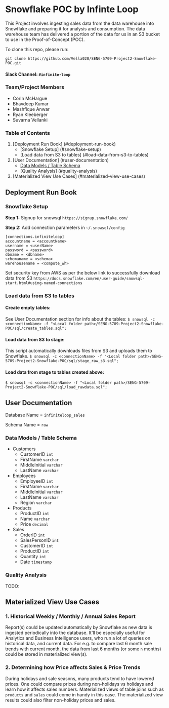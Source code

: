 
# Snowflake POC by Infinte Loop
 
This Project involves ingesting sales data from the data warehouse
into Snowflake and preparing it for analysis and consumption. The data warehouse team has delivered a portion of the data for us in an S3 bucket to use in the Proof-of-Concept (POC).


To clone this repo, please run:

```
git clone https://github.com/Vella020/SENG-5709-Project2-Snowflake-POC.git
```

#### Slack Channel: `#infinite-loop`

### Team/Project Members
   - Corin McHargue
   - Bhavdeep Kumar
   - Mashfique Anwar
   - Ryan Kleeberger
   - Suvarna Vellanki

   
### Table of Contents
1. [Deployment Run Book] (#deployment-run-book)
	- [Snowflake Setup] (#snowflake-setup)
	- [Load data from S3 to tables] (#load-data-from-s3-to-tables)
2. [User Documentation] (#user-documentation)
	- [Data Models / Table Schema](#data-models-/-table-schema)
	- [Quality Analysis] (#quality-analysis) 
3. [Materialized View Use Cases] (#materialized-view-use-cases)

## Deployment Run Book

### **Snowflake Setup**

**Step 1:** Signup for snowsql `https://signup.snowflake.com/`

**Step 2:** Add connection parameters in `~/.snowsql/config`

```
[connections.infiniteloop]
accountname = <accountName> 
username = <userName>
password = <password>
dbname = <dbname>
schemaname = <schema>
warehousename = <compute_wh>
```

Set security key from AWS as per the below link to successfully download data from S3
 `https://docs.snowflake.com/en/user-guide/snowsql-start.html#using-named-connections`

### Load data from S3 to tables

#### Create empty tables:
See User Documentation section for info about the tables:
`$ snowsql -c <connectionName> -f "<Local folder path>/SENG-5709-Project2-Snowflake-POC/sql/create_tables.sql";`

#### Load data from S3 to stage:
This script automatically downloads files from S3 and uploads them to Snowflake.
`$ snowsql -c <connectionName> -f "<Local folder path>/SENG-5709-Project2-Snowflake-POC/sql/stage_raw_s3.sql";`

#### Load data from stage to tables created above: 
`$ snowsql -c <connectionName> -f "<Local folder path>/SENG-5709-Project2-Snowflake-POC/sql/load_rawdata.sql";`

## User Documentation

Database Name = `infiniteloop_sales` 

Schema Name = `raw`

### Data Models / Table Schema
- Customers
	- CustomerID `int`
	- FirstName `varchar`
	- MiddleInitial `varchar`
	- LastName `varchar`
- Employees
	- EmployeeID `int`
	- FirstName `varchar`
	- MiddleInitial `varchar`
	- LastName `varchar`
	- Region `varchar`
- Products
	- ProductID `int`
	- Name `varchar`
	- Price `decimal`
- Sales
	-  OrderID `int`
	-  SalesPersonID `int`
	-  CustomerID `int`
	-  ProductID `int`
	-  Quantity `int`
	-  Date `timestamp`

### Quality Analysis

TODO: 

## Materialized View Use Cases

### 1. Historical Weekly / Monthly / Annual Sales Report
Report(s) could be updated automatically by Snowflake as new data is ingested periodically into the database. It'll be especially useful for Analytics and Business Intelligence users, who run a lot of queries on historical data, and current data. For e.g. to compare last 6 month sale trends with current month, the data from last 6 months (or some `n` months) could be stored in materialized view(s).

### 2. Determining how Price affects Sales & Price Trends

During holidays and sale seasons, many products tend to have lowered prices. One could compare prices during non-holidays vs holidays and learn how it affects sales numbers. Materialized views of table joins such as `products` and `sales` could come in handy in this case. The materialized view results could also filter non-holiday prices and sales.













